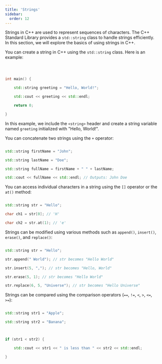 ```yaml
---
title: 'Strings'
sidebar:
  order: 12
---
```


 Strings in C++ are used to represent sequences of characters. The C++ Standard Library provides a `std::string` class to handle strings efficiently. In this section, we will explore the basics of using strings in C++.





You can create a string in C++ using the `std::string` class. Here is an example:



```cpp



int main() {

    std::string greeting = "Hello, World!";

    std::cout << greeting << std::endl;

    return 0;

}

```



In this example, we include the `<string>` header and create a string variable named `greeting` initialized with "Hello, World!".







You can concatenate two strings using the `+` operator:



```cpp

std::string firstName = "John";

std::string lastName = "Doe";

std::string fullName = firstName + " " + lastName;

std::cout << fullName << std::endl; // Outputs: John Doe

```





You can access individual characters in a string using the `[]` operator or the `at()` method:



```cpp

std::string str = "Hello";

char ch1 = str[0]; // 'H'

char ch2 = str.at(1); // 'e'

```





Strings can be modified using various methods such as `append()`, `insert()`, `erase()`, and `replace()`:



```cpp

std::string str = "Hello";

str.append(" World"); // str becomes "Hello World"

str.insert(5, ","); // str becomes "Hello, World"

str.erase(5, 1); // str becomes "Hello World"

str.replace(6, 5, "Universe"); // str becomes "Hello Universe"

```





Strings can be compared using the comparison operators (`==`, `!=`, `<`, `>`, `<=`, `>=`):



```cpp

std::string str1 = "Apple";

std::string str2 = "Banana";



if (str1 < str2) {

    std::cout << str1 << " is less than " << str2 << std::endl;

}

```


